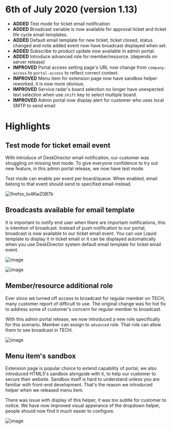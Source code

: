 # 6th of July 2020 (version 1.13)
- **ADDED** Test mode for ticket email notification
- **ADDED** Broadcast variable is now available for approval ticket and ticket life cycle email templates.
- **ADDED** Default email template for new ticket, ticket closed, status changed and note added event now have broadcast displayed when set.
- **ADDED** Subscribe to product update now available in admin portal.
- **ADDED** Introduce advanced role for member/resource. (depends on server release)
- **IMPROVED** Portal access setting page's URL now change from `company-access` to `portal-access` to reflect correct context.
- **IMPROVED** Menu item for extension page now have sandbox helper reworked, it is now more obvious.
- **IMPROVED** Service radar's board selection no longer have unexpected text selection when use `shift` key to select multiple board.
- **IMPROVED** Admin portal now display alert for customer who uses local SMTP to send email

# Highlights

## Test mode for ticket email event
With introduce of DeskDirector email notification, our customer was struggling on missing test mode. To give everyone confidence to try out new feature, in this admin portal release, we now have test mode.

Test mode can enable per event per board/queue. When enabled, email belong to that event should send to specified email instead.

![firefox_to4KwZ0B7b](https://user-images.githubusercontent.com/1712143/86545195-4bb41180-bf81-11ea-9bbb-cceb400aca05.png)

## Broadcasts available for email template
It is important to notify end user when there are important notifications, this is intention of broadcast. Instead of push notification to our portal, broadcast is now available to our ticket email event. You can use Liquid template to display it in ticket email or it can be displayed automatically when you use DeskDirector system default email template for ticket email event.

![image](https://user-images.githubusercontent.com/1712143/86545248-b1080280-bf81-11ea-9398-601b3866de76.png)

![image](https://user-images.githubusercontent.com/1712143/86545264-cc730d80-bf81-11ea-8dd0-611d6e974587.png)

## Member/resource additional role
Ever since we turned off access to broadcast for regular member on TECH, many customer report of difficult to use. The original change was for hot fix to address some of customer's concern for regular member to broadcast.

With this admin portal release, we now introduced a new role specifically for this scenario. Member can assign to `advanced` role. That role can allow them to see broadcast in TECH.

![image](https://user-images.githubusercontent.com/1712143/86545283-e57bbe80-bf81-11ea-8f91-95cc7838bd27.png)

## Menu item's sandbox
Extension page is popular choice to extend capability of portal, we also introduced HTML5's sandbox alongside with it, to help our customer to secure their website. Sandbox itself is hard to understand unless you are familiar with front-end development. That's the reason we introduced helper when we released menu item.

There was issue with display of this helper, it was too subtle for customer to notice. We have now improved visual apperance of the dropdown helper, people should now find it much easier to configure.

![image](https://user-images.githubusercontent.com/1712143/86545295-f7f5f800-bf81-11ea-85fa-694a3785438b.png)
